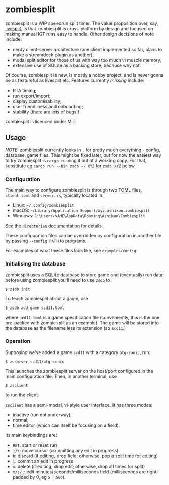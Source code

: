 # zombiesplit

zombiesplit is a WIP speedrun split timer.
The value proposition over, say, [livesplit](https://livesplit.org), is that
zombiesplit is cross-platform by design and focused on making manual IGT runs
easy to handle.  Other design decisions of note include:

- nerdy client-server architecture (one client implemented so far, plans to
  make a streamdeck plugin as another);
- modal split editor for those of us with way too much vi muscle memory;
- extensive use of SQLite as a backing store, because why not.

Of course, zombiesplit is new, is mostly a hobby project, and is never gonna
be as featureful as livesplit etc.  Features currently _missing_ include:

- RTA timing;
- run export/import;
- display customisability;
- user friendliness and onboarding;
- stability (there are lots of bugs!)

zombiesplit is licenced under MIT.


## Usage

_NOTE:_ zombiesplit currently looks in `.` for pretty much everything - config,
database, game files.  This might be fixed later, but for now the easiest way to
try zombiesplit is `cargo run`ning it out of a working copy.  For that,
substitute eg `cargo run --bin zsdb -- XYZ` for `zsdb XYZ` below.

### Configuration

The main way to configure zombiesplit is through two TOML files, `client.toml`
and `server.rs`, typically located in:

- Linux: `~/.config/zombiesplit`
- macOS: `~/Library/Application Support/xyz.ashikun.zombiesplit`
- Windows: `C:\Users\NAME\AppData\Roaming\Ashikun\Zombiesplit`

See [the `directories` documentation](https://docs.rs/directories/latest/directories/struct.ProjectDirs.html#method.config_dir)
for details.

These configuration files can be overridden by configuration in another
file by passing `--config PATH` to programs.

For examples of what these files look like, see `examples/config`.

### Initialising the database

zombiesplit uses a SQLite database to store game and (eventually) run data;
before using zombiesplit you'll need to use `zsdb` to :

```
$ zsdb init
```

To teach zombiesplit about a game, use

```
$ zsdb add-game scd11.toml
```

where `scd11.toml` is a game specification file (conveniently, this is the
one pre-packed with zombiesplit as an example).  The game will be stored into
the database as the filename less its extension (so `scd11`.)

### Operation

Supposing we've added a game `scd11` with a category `btg-sonic`, run:

```
$ zsserver scd11/btg-sonic
```

This launches the zombiesplit server on the host/port configured in the main
configuration file.  Then, in another terminal, use

```
$ zsclient
```

to run the client.

`zsclient` has a semi-modal, vi-style user interface.  It has three modes:

- inactive (run not underway);
- normal;
- time editor (which can itself be focusing on a field).

Its main keybindings are:

- `RET`: start or reset run
- `j/k`: move cursor (committing any edit in progress)
- `h`: discard (if editing, drop field; otherwise, pop a split time for editing)
- `l`: commit an edit in progress
- `x`: delete (if editing, drop edit; otherwise, drop all times for split)
- `m/s/.`: edit minutes/seconds/milliseconds field (milliseconds are
  right-padded by 0, eg `5` = `500`).
